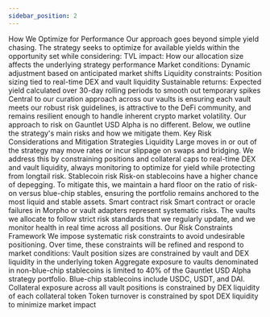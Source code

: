```yaml
---
sidebar_position: 2
---
```


How We Optimize for Performance
Our approach goes beyond simple yield chasing. The strategy seeks to optimize for available yields within the opportunity set while considering:
TVL impact: How our allocation size affects the underlying strategy performance
Market conditions: Dynamic adjustment based on anticipated market shifts
Liquidity constraints: Position sizing tied to real-time DEX and vault liquidity
Sustainable returns: Expected yield calculated over 30-day rolling periods to smooth out temporary spikes
Central to our curation approach across our vaults is ensuring each vault meets our robust risk guidelines, is attractive to the DeFi community, and remains resilient enough to handle inherent crypto market volatility. Our approach to risk on Gauntlet USD Alpha is no different. Below, we outline the strategy's main risks and how we mitigate them. 
Key Risk Considerations and Mitigation Strategies
Liquidity
Large moves in or out of the strategy may move rates or incur slippage on swaps and bridging. We address this by constraining positions and collateral caps to real-time DEX and vault liquidity, always monitoring to optimize for yield while protecting from longtail risk.
Stablecoin risk 
Risk-on stablecoins have a higher chance of depegging. To mitigate this, we maintain a hard floor on the ratio of risk-on versus blue-chip stables, ensuring the portfolio remains anchored to the most liquid and stable assets.
Smart contract risk
Smart contract or oracle failures in Morpho or vault adapters represent systematic risks. The vaults we allocate to follow strict risk standards that we regularly update, and we monitor health in real time across all positions.
Our Risk Constraints Framework
We impose systematic risk constraints to avoid undesirable positioning. Over time, these constraints will be refined and respond to market conditions:
Vault position sizes are constrained by vault and DEX liquidity in the underlying token
Aggregate exposure to vaults denominated in non-blue-chip stablecoins is limited to 40% of the Gauntlet USD Alpha strategy portfolio. Blue-chip stablecoins include USDC, USDT, and DAI.
Collateral exposure across all vault positions is constrained by DEX liquidity of each collateral token
Token turnover is constrained by spot DEX liquidity to minimize market impact
